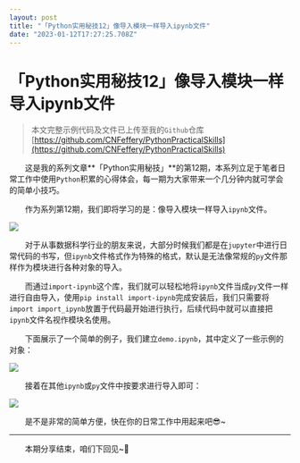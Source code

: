 ```yaml
---
layout: post
title: "「Python实用秘技12」像导入模块一样导入ipynb文件"
date: "2023-01-12T17:27:25.708Z"
---
```

「Python实用秘技12」像导入模块一样导入ipynb文件
==============================

> 本文完整示例代码及文件已上传至我的`Github`仓库[https://github.com/CNFeffery/PythonPracticalSkills](https://github.com/CNFeffery/PythonPracticalSkills)

　　这是我的系列文章**「Python实用秘技」**的第12期，本系列立足于笔者日常工作中使用`Python`积累的心得体会，每一期为大家带来一个几分钟内就可学会的简单小技巧。

　　作为系列第12期，我们即将学习的是：像导入模块一样导入`ipynb`文件。

![](https://img2023.cnblogs.com/blog/1344061/202301/1344061-20230112165501546-1455081682.png)

　　对于从事数据科学行业的朋友来说，大部分时候我们都是在`jupyter`中进行日常代码的书写，但`ipynb`文件格式作为特殊的格式，默认是无法像常规的`py`文件那样作为模块进行各种对象的导入。

　　而通过`import-ipynb`这个库，我们就可以轻松地将`ipynb`文件当成`py`文件一样进行自由导入，使用`pip install import-ipynb`完成安装后，我们只需要将`import import_ipynb`放置于代码最开始进行执行，后续代码中就可以直接把`ipynb`文件名视作模块名使用。

　　下面展示了一个简单的例子，我们建立`demo.ipynb`，其中定义了一些示例的对象：

![](https://img2023.cnblogs.com/blog/1344061/202301/1344061-20230112165503578-1894058436.png)

　　接着在其他`ipynb`或`py`文件中按要求进行导入即可：

![](https://img2023.cnblogs.com/blog/1344061/202301/1344061-20230112165505582-2087726662.png)

　　是不是非常的简单方便，快在你的日常工作中用起来吧😎~

* * *

　　本期分享结束，咱们下回见~👋